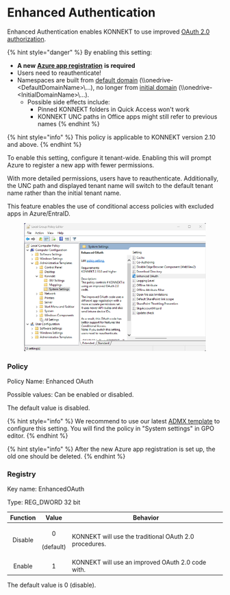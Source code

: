 # Enhanced Authentication

Enhanced Authentication enables KONNEKT to use improved [OAuth 2.0 authorization](https://learn.microsoft.com/en-us/entra/identity-platform/v2-oauth2-auth-code-flow#protocol-details).

{% hint style="danger" %}
By enabling this setting:

* **A new** [**Azure app registration**](../../installation/security/grant-admin-consent-in-enterprise-applications.md) **is required**
* Users need to reauthenticate!
* Namespaces are built from [default domain](https://learn.microsoft.com/en-us/microsoft-365/admin/setup/domains-faq?view=o365-worldwide#how-do-i-set-or-change-the-default-domain-in-microsoft-365) (\\\onedrive-\<DefaultDomainName>\\...), no longer from [initial domain](https://learn.microsoft.com/en-us/microsoft-365/admin/setup/domains-faq?view=o365-worldwide#how-do-i-set-or-change-the-default-domain-in-microsoft-365) (\\\onedrive-\<InitialDomainName>\\...).
  * Possible side effects include:
    * Pinned KONNEKT folders in Quick Access won't work
    * KONNEKT UNC paths in Office apps might still refer to previous names
{% endhint %}

{% hint style="info" %}
This policy is applicable to KONNEKT version 2.10 and above.
{% endhint %}

To enable this setting, configure it tenant-wide. Enabling this will prompt Azure to register a new app with fewer permissions.

With more detailed permissions, users have to reauthenticate. Additionally, the UNC path and displayed tenant name will switch to the default tenant name rather than the initial tenant name.

This feature enables the use of conditional access policies with excluded apps in Azure/EntraID.

<figure><img src="../../.gitbook/assets/image (1) (1) (1) (1) (1) (1) (1).png" alt=""><figcaption></figcaption></figure>

### Policy

Policy Name: Enhanced OAuth

Possible values: Can be enabled or disabled.&#x20;

The default value is disabled.

{% hint style="info" %}
We recommend to use our latest [ADMX template](../management-options/settings-via-gpo.md#admx-file) to configure this setting. You will find the policy in "System settings" in GPO editor.
{% endhint %}

{% hint style="info" %}
After the new Azure app registration is set up, the old one should be deleted.
{% endhint %}



### Registry

Key name: EnhancedOAuth

Type: REG\_DWORD 32 bit

| Function |           Value          | Behavior                                               |
| :------: | :----------------------: | ------------------------------------------------------ |
|  Disable | <p>0</p><p>(default)</p> | KONNEKT will use the traditional OAuth 2.0 procedures. |
|  Enable  |             1            | KONNEKT will use an improved OAuth 2.0 code with.      |

The default value is 0 (disable).
